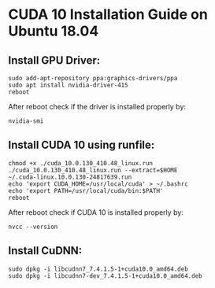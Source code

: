 # CUDA 10 Installation Guide on Ubuntu 18.04

## Install GPU Driver:
```
sudo add-apt-repository ppa:graphics-drivers/ppa
sudo apt install nvidia-driver-415
reboot
```
After reboot check if the driver is installed properly by:
```
nvidia-smi
```

## Install CUDA 10 using runfile:
```
chmod +x ./cuda_10.0.130_410.48_linux.run
./cuda_10.0.130_410.48_linux.run --extract=$HOME
~/.cuda-linux.10.0.130-24817639.run
echo 'export CUDA_HOME=/usr/local/cuda' > ~/.bashrc
echo 'export PATH=/usr/local/cuda/bin:$PATH'
reboot
```
After reboot check if CUDA 10 is installed properly by:
```
nvcc --version
```
## Install CuDNN:
```
sudo dpkg -i libcudnn7_7.4.1.5-1+cuda10.0_amd64.deb
sudo dpkg -i libcudnn7-dev_7.4.1.5-1+cuda10.0_amd64.deb
```
